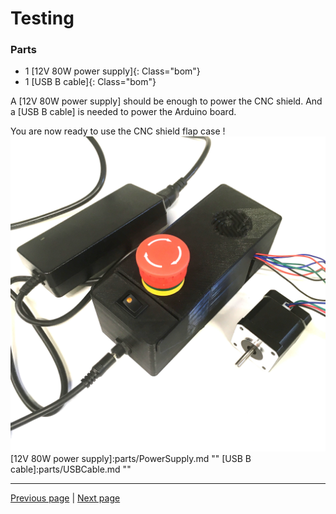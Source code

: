 # Testing
<div markdown="1" class="pagebom">

### Parts

* 1 [12V 80W power supply]{: Class="bom"} 
* 1 [USB B cable]{: Class="bom"} 


</div>

A [12V 80W power supply] should be enough to power the CNC shield. And a [USB B cable] is needed to power the Arduino board.  

You are now ready to use the CNC shield flap case !
![](images/box_example.JPG "")
[12V 80W power supply]:parts/PowerSupply.md ""
[USB B cable]:parts/USBCable.md ""

---

[Previous page](assembling.md) | [Next page](more_info.md)